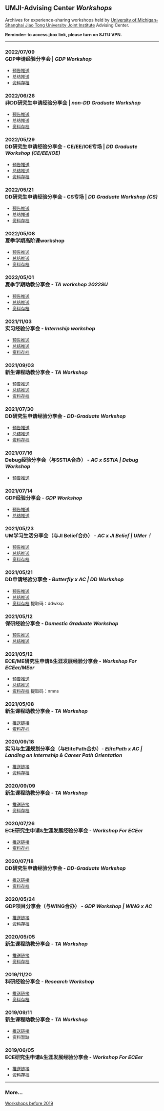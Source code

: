 ## UMJI-Advising Center *Workshops*

Archives for experience-sharing workshops held by [University of Michigan-Shanghai Jiao Tong University Joint Institute](https://www.ji.sjtu.edu.cn/) Advising Center.

**Reminder: to access jbox link, please turn on SJTU VPN.**

---
### 2022/07/09 <br>GDP申请经验分享会 | *GDP Workshop* 
+ [预告推送](https://mp.weixin.qq.com/s/0IJQxa_z3JJQySviH70e8w)
+ 总结推送
+ [资料存档](https://jbox.sjtu.edu.cn/l/31Pfsk)


### 2022/06/26 <br>非DD研究生申请经验分享会 | *non-DD Graduate Workshop* 
+ [预告推送](https://mp.weixin.qq.com/s/iGsSKgiw97ObmpysXV02lQ)
+ 总结推送
+ [资料存档](https://jbox.sjtu.edu.cn/l/E1QXTn)

### 2022/05/29 <br>DD研究生申请经验分享会 - CE/EE/IOE专场 | *DD Graduate Workshop (CE/EE/IOE)* 
+ [预告推送](https://mp.weixin.qq.com/s/P1Z9oI8JgcOrsOUn8DxBvg)
+ [总结推送](https://mp.weixin.qq.com/s/GPB6sUEu6nTZO_NGcfEGVA)
+ [资料存档](https://jbox.sjtu.edu.cn/l/61SGIX)

### 2022/05/21 <br>DD研究生申请经验分享会 - CS专场 | *DD Graduate Workshop (CS)* 
+ [预告推送](https://mp.weixin.qq.com/s/BRu1fpvKInyiGgfXNhF-pA)
+ 总结推送
+ [资料存档](https://jbox.sjtu.edu.cn/l/q10G4u)

### 2022/05/08 <br>夏季学期高阶课workshop
+ [预告推送](https://mp.weixin.qq.com/s/0WFSABa2U-LO937L49VgtA)
+ [总结推送](https://mp.weixin.qq.com/s/5Ygyjs8-Rxo52aUYq_pRZQ)
+ [资料存档](https://jbox.sjtu.edu.cn/l/71nWwH)

### 2022/05/01 <br>夏季学期助教分享会 - *TA workshop 2022SU*
+ [预告推送](https://mp.weixin.qq.com/s/KfXnFBa9hV5JDluBcIqxlA)
+ [总结推送](https://mp.weixin.qq.com/s/yjB9CgiSxAPxtqiHFMGbww)
+ [资料存档](https://jbox.sjtu.edu.cn/l/A1QiJ5)

### 2021/11/03 <br>实习经验分享会 - *Internship workshop*
+ [预告推送](https://mp.weixin.qq.com/s/SgsjtISYauK0okR3mSXhVg)
+ [总结推送](https://mp.weixin.qq.com/s/eCRPQWMrttgbAC-rjRw3AA)
+ [资料存档](https://jbox.sjtu.edu.cn/l/h1XnaP)

### 2021/09/03 <br>新生课程助教分享会 - *TA Workshop*
+ [预告推送](https://mp.weixin.qq.com/s/moCM5TF9bBKUuGR72WqLtw)
+ [总结推送](https://mp.weixin.qq.com/s/VeEmXP2RQwova7-8IeU6wA)
+ [资料存档](https://jbox.sjtu.edu.cn/v/link/view/178b6c61f07f476fa243a5c4366562a1)

### 2021/07/30 <br>DD研究生申请经验分享会 - *DD-Graduate Workshop*
+ [预告推送](https://mp.weixin.qq.com/s/bcb7o2bMW-STLpsEDU9YEQ)
+ [总结推送](https://mp.weixin.qq.com/s/aTdsuWQ1iiyGOpVqXkGC2g)
+ [资料存档](https://jbox.sjtu.edu.cn/v/link/view/4b97f1bd04c34837b062068f1ddc510d)

### 2021/07/16 <br>Debug经验分享会（与SSTIA合办） - *AC x SSTIA | Debug Workshop*
+ [预告推送](https://mp.weixin.qq.com/s/Lkfdw3389bRGCEElo_u_ZA)

### 2021/07/14 <br>GDP经验分享会 - *GDP Workshop*
+ [预告推送](https://mp.weixin.qq.com/s/QByQQ0arPdrSg_M1dtMUJQ)
+ [总结推送](https://mp.weixin.qq.com/s/faoxRe_Ah0pXH9SMjFnHlA)

### 2021/05/23 <br>UM学习生活分享会（与JI Belief合办） - *AC x JI Belief | UMer！*
+ [预告推送](https://mp.weixin.qq.com/s/HuRGFWVTz0btJJhVXsHBKQ)
+ [总结推送](https://mp.weixin.qq.com/s/vTWOLSvtygIMFG6EYIgmWg)
+ [资料存档](https://jbox.sjtu.edu.cn/l/UFFRp6)

### 2021/05/21 <br>DD申请经验分享会 - *Butterfly x AC | DD Workshop*
+ [预告推送](https://mp.weixin.qq.com/s/Ssuy-m_SHZIqkjh_pQhscQ)
+ [总结推送](https://mp.weixin.qq.com/s/nxcezmQIJetCsOjFil5v-A)
+ [资料存档](https://jbox.sjtu.edu.cn/l/aFK3KK) 提取码：ddwksp

### 2021/05/12 <br>保研经验分享会 - *Domestic Graduate Workshop*
+ [预告推送](https://mp.weixin.qq.com/s/OZdB50rNyGQ0INtvrwh0HA)
+ [总结推送](https://mp.weixin.qq.com/s/8h_XITXd81xPF7Pzdu75wA)

### 2021/05/12 <br>ECE/ME研究生申请&生涯发展经验分享会 - *Workshop For ECEer/MEer*
+ [预告推送](https://mp.weixin.qq.com/s/0WZpN95MeusDOuWkJegOMw)
+ [总结推送](https://mp.weixin.qq.com/s/0V9AvJYGNgn9IIcutLXzUA)
+ [资料存档](https://jbox.sjtu.edu.cn/v/link/view/eb7d59551ff04f0881bbbc8bf90ea376) 提取码：nmns

### 2021/05/08 <br>新生课程助教分享会 - *TA Workshop*
+ [推送链接](https://mp.weixin.qq.com/s/aNIfIcWCRIS777YxA4ZUeQ)
+ [资料存档](https://jbox.sjtu.edu.cn/l/QF3Fx9)

### 2020/09/18 <br>实习与生涯规划分享会（与ElitePath合办）- *ElitePath x AC | Landing an Internship & Career Path Orientation*

+ [推送链接](https://mp.weixin.qq.com/s?__biz=MzU1Mzk2MDE0Ng==&mid=2247484011&idx=1&sn=86aa6767fec38307d97f6b4f482c02f0&chksm=fbeb95d6cc9c1cc062f146256150ba8d985b445819acc1c592ab14228c9d76f5f06e9d20025c&token=1057602139&lang=zh_CN#rd)
+ [资料存档](https://jbox.sjtu.edu.cn/l/FoiVQ6)

### 2020/09/09 <br>新生课程助教分享会 - *TA Workshop*

+ [推送链接](https://mp.weixin.qq.com/s/C7A4CXO8CRYgyAuEAYWytg)
+ [资料存档](https://jbox.sjtu.edu.cn/l/SHwJr8)

### 2020/07/26 <br>ECE研究生申请&生涯发展经验分享会 - *Workshop For ECEer*

+ [推送链接](https://mp.weixin.qq.com/s/pxRmTH870viu-YB8OivbJw)
+ [资料存档](https://jbox.sjtu.edu.cn/l/vuB3ps)


### 2020/07/18 <br>DD研究生申请经验分享会 - *DD-Graduate Workshop*

+ [推送链接](https://mp.weixin.qq.com/s/3TVXFfPjhgVkp-IEBntrVA)
+ [资料存档](https://jbox.sjtu.edu.cn/l/uoaCFM)


### 2020/05/24 <br>GDP项目分享会（与WING合办） - *GDP Workshop | WING x AC*

+ [推送链接](https://mp.weixin.qq.com/s/6INeOqYT0_3U3UZSGW1f0w)
+ [资料存档](https://jbox.sjtu.edu.cn/l/DuUpGg)


### 2020/05/05 <br>新生课程助教分享会 - *TA Workshop*

+ [推送链接](https://mp.weixin.qq.com/s/q9_sOuJRBJfUQbCEzJbAiA)
+ [资料存档](https://jbox.sjtu.edu.cn/l/WuCIby)


### 2019/11/20 <br>科研经验分享会 - *Research Workshop*

+ [推送链接](https://mp.weixin.qq.com/s/donj-O7Zki2gBLYKaihtAg)
+ [资料存档](https://jbox.sjtu.edu.cn/l/J5z6it)


### 2019/09/11 <br>新生课程助教分享会 - *TA Workshop*

+ [推送链接](https://mp.weixin.qq.com/s/3O-OIxs_5oJLySgBmBw9tA)
+ 资料暂缺


### 2019/06/05 <br>ECE研究生申请&生涯发展经验分享会 - *Workshop For ECEer*

+ [推送链接](https://mp.weixin.qq.com/s/slvn8bgOTDaTEu_UnfSWpQ)
+ [资料存档](https://jbox.sjtu.edu.cn/l/Z0iv98)

---

### More...
[Workshops before 2019](https://github.com/gunnerwang/UMJI-Career-and-Learning-Advising-center/tree/master/Workshops)
